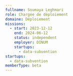 ```yaml
---
fullname: Soumaya Leghmari
role: Chargée de déploiement
domaine: Déploiement
missions:
  - start: 2023-12-12
    end: 2024-06-12
    status: independent
    employer: DINUM
    startups:
      - data-subvention
startups:
  - data-subvention
memberType: beta
---
```


